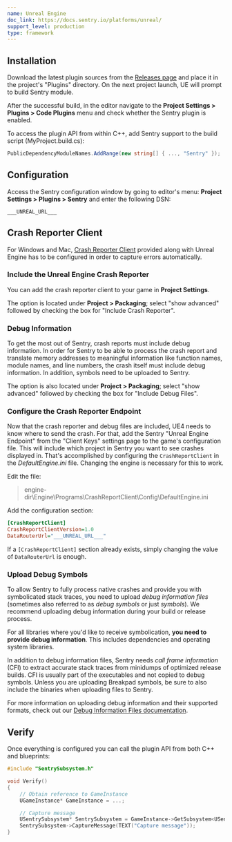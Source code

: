 ```yaml
---
name: Unreal Engine
doc_link: https://docs.sentry.io/platforms/unreal/
support_level: production
type: framework
---
```


<!-- * * * * * * * * * * * *  * * * * * * * ATTENTION * * * * * * * * * * * * * * * * * * * * * * * *
*                          UPDATES WILL NO LONGER BE REFLECTED IN SENTRY                            *
*                                                                                                   *
* We've successfully migrated all "getting started/wizard" documents to the main Sentry repository, *
* where you can find them in the folder named "gettingStartedDocs" ->                               *
* https://github.com/getsentry/sentry/tree/master/static/app/gettingStartedDocs.                    *
*                                                                                                   *
* Find more details about the project in the concluded Epic ->                                      *
* https://github.com/getsentry/sentry/issues/48144                                                  *
*                                                                                                   *
* This document is planned to be removed in the future. However, it has not been removed yet,       *
* primarily because self-hosted users depend on it to access instructions for setting up their      *
* platform. We need to come up with a solution before removing these docs.                          *
* * * * * * * * * * * *  * * * * * * * ATTENTION * * * * * * * * * * * * * * * * * * * * * * * * * -->

## Installation

Download the latest plugin sources from the [Releases page](https://github.com/getsentry/sentry-unreal/releases) and place it in the project's "Plugins" directory. On the next project launch, UE will prompt to build Sentry module.

After the successful build, in the editor navigate to the **Project Settings > Plugins > Code Plugins** menu and check whether the Sentry plugin is enabled.

To access the plugin API from within C++, add Sentry support to the build script (MyProject.build.cs):

```csharp
PublicDependencyModuleNames.AddRange(new string[] { ..., "Sentry" });
```

## Configuration

Access the Sentry configuration window by going to editor's menu: **Project Settings > Plugins > Sentry** and enter the following DSN:

```
___UNREAL_URL___
```

## Crash Reporter Client

For Windows and Mac, [Crash Reporter Client](/platforms/unreal/configuration/setup-crashreporter/) provided along with Unreal Engine has to be configured in order to capture errors automatically.

### Include the Unreal Engine Crash Reporter

You can add the crash reporter client to your game in **Project Settings**.

The option is located under **Project > Packaging**; select "show advanced" followed by
checking the box for "Include Crash Reporter".

### Debug Information

To get the most out of Sentry, crash reports must include debug information.
In order for Sentry to be able to process the crash report and translate
memory addresses to meaningful information like function names, module names,
and line numbers, the crash itself must include debug information. In addition, symbols need
to be uploaded to Sentry.

The option is also located under **Project > Packaging**; select "show advanced" followed by
checking the box for "Include Debug Files".

### Configure the Crash Reporter Endpoint

Now that the crash reporter and debug files are included, UE4 needs to know where to send the
crash. For that, add the Sentry "Unreal Engine Endpoint" from the "Client Keys" settings page to the game's configuration file. This will
include which project in Sentry you want to see crashes displayed in.
That's accomplished by configuring the `CrashReportClient` in the _DefaultEngine.ini_ file. Changing the engine is necessary for this to work.

Edit the file:

> engine-dir\Engine\Programs\CrashReportClient\Config\DefaultEngine.ini

Add the configuration section:

```ini {filename:DefaultEngine.ini}
[CrashReportClient]
CrashReportClientVersion=1.0
DataRouterUrl="___UNREAL_URL___"
```

If a `[CrashReportClient]` section already exists, simply changing the value of `DataRouterUrl`
is enough.

### Upload Debug Symbols

To allow Sentry to fully process native crashes and provide you with
symbolicated stack traces, you need to upload _debug information files_
(sometimes also referred to as _debug symbols_ or just _symbols_). We recommend
uploading debug information during your build or release process.

For all libraries where you'd like to receive symbolication, **you need
to provide debug information**. This includes dependencies and operating system
libraries.

In addition to debug information files, Sentry needs _call frame information_
(CFI) to extract accurate stack traces from minidumps of optimized release
builds. CFI is usually part of the executables and not copied to debug symbols.
Unless you are uploading Breakpad symbols, be sure to also include the binaries
when uploading files to Sentry.

For more information on uploading debug information and their supported formats,
check out our [Debug Information Files documentation](/workflow/debug-files/).

## Verify

Once everything is configured you can call the plugin API from both C++ and blueprints:

```cpp
#include "SentrySubsystem.h"

void Verify()
{
    // Obtain reference to GameInstance
    UGameInstance* GameInstance = ...;

    // Capture message
    USentrySubsystem* SentrySubsystem = GameInstance->GetSubsystem<USentrySubsystem>();
    SentrySubsystem->CaptureMessage(TEXT("Capture message"));
}
```
